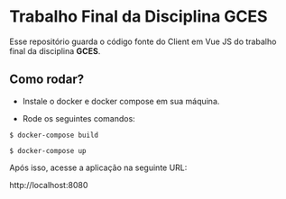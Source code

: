# Trabalho Final da Disciplina GCES

Esse repositório guarda o código fonte do Client em Vue JS do trabalho final da disciplina **GCES**.

## Como rodar?

* Instale o docker e docker compose em sua máquina.

* Rode os seguintes comandos:

```$ docker-compose build```

```$ docker-compose up```

Após isso, acesse a aplicação na seguinte URL:

http://localhost:8080

